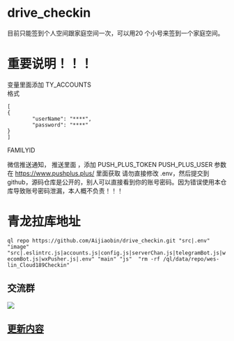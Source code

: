 # drive_checkin

目前只能签到个人空间跟家庭空间一次，可以用20 个小号来签到一个家庭空间。

# 重要说明！！！
变量里面添加   TY_ACCOUNTS  
格式 
```
[
{
        "userName": "****",
        "password": "****"
}
]
```
FAMILYID

微信推送通知，
推送里面 ，添加  PUSH_PLUS_TOKEN  PUSH_PLUS_USER     参数在 https://www.pushplus.plus/ 里面获取
请勿直接修改 .env，然后提交到 github，源码仓库是公开的，别人可以直接看到你的账号密码。因为错误使用本仓库导致账号密码泄漏，本人概不负责！！！
# 青龙拉库地址
```ql repo https://github.com/Aijiaobin/drive_checkin.git "src|.env" "image" "src|.eslintrc.js|accounts.js|config.js|serverChan.js|telegramBot.js|wecomBot.js|wxPusher.js|.env" "main" "js"  "rm -rf /ql/data/repo/wes-lin_Cloud189Checkin"```

## 交流群

![](https://cdn.jsdelivr.net/gh/wes-lin/Cloud189Checkin/image/group.jpg)

## [更新内容](https://github.com/wes-lin/Cloud189Checkin/wiki/更新内容)
